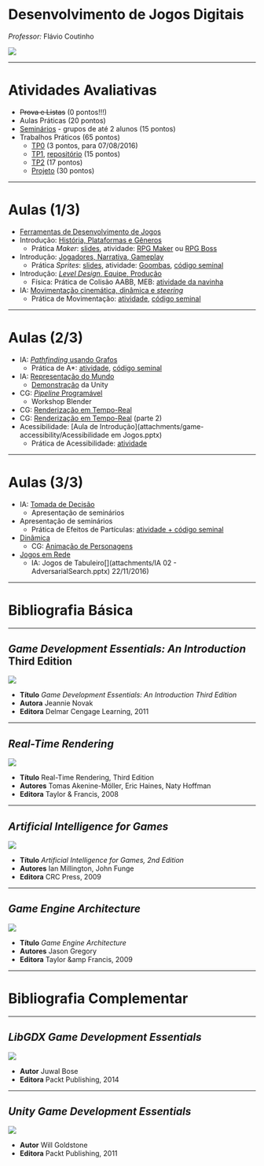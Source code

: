 <!--
bespokeEvent: bullets.disable
-->

# Desenvolvimento de Jogos Digitais

*Professor:* Flávio Coutinho

<img class="portrait" src="images/flavio-avatar.jpg">

---
# Atividades Avaliativas

- ~~Prova e Listas~~ (0 pontos!!!)
- Aulas Práticas (20 pontos)
- [Seminários][seminar] - grupos de até 2 alunos (15 pontos)
- Trabalhos Práticos (65 pontos)
  - [TP0][tp0] (3 pontos, para 07/08/2016)
  - [TP1][tp1], [repositório][tp1-repo] (15 pontos)
  - [TP2][tp2] (17 pontos)
  - [Projeto][tp3] (30 pontos)

[tp0]: http://fegemo.github.io/cefet-web/assignments/tp0/#9
[tp1]: https://github.com/fegemo/cefet-games/tree/master/assignments/tp1-brushmyteethplz
[tp1-repo]: https://github.com/fegemo/cefet-games-brushmyteethplz
[tp2]: https://github.com/fegemo/cefet-games/tree/master/assignments/tp2-brushmyteethagain
[tp3]: https://github.com/fegemo/cefet-games/blob/master/assignments/tp3-1gam/README.md#trabalho-prático-3---1gam
[seminar]: https://github.com/fegemo/cefet-games/tree/master/assignments/seminar

---
# Aulas (1/3)

- [Ferramentas de Desenvolvimento de Jogos](classes/tools/)
- Introdução: [História, Plataformas e Gêneros](classes/intro/)
  - Prática _Maker_: [slides](classes/rpgmaker),
    atividade: [RPG Maker][activity-rpgmaker] ou [RPG Boss][activity-rpgboss]
- Introdução: [Jogadores, Narrativa, Gameplay](classes/intro2/)
  - Prática _Sprites_: [slides](classes/2d-graphics),
    atividade: [Goombas][activity-sprites], [código seminal][activity-sprites-starter]
- Introdução: [_Level Design_, Equipe, Produção](classes/intro3/)
  - Física: Prática de Colisão AABB, MEB: [atividade da navinha][activity-navinha]
- IA: [Movimentação cinemática, dinâmica e _steering_][chaimo-movement]
  - Prática de Movimentação: [atividade][activity-kinematics], [código seminal][activity-kinematics-starter]

[activity-rpgmaker]: https://github.com/fegemo/cefet-games/tree/master/assignments/rpgmaker
[activity-rpgboss]: https://github.com/fegemo/cefet-games/tree/master/assignments/rpgboss
[activity-sprites]: https://github.com/fegemo/cefet-games/tree/master/assignments/sprites
[activity-sprites-starter]: https://github.com/fegemo/cefet-games-goomba
[activity-navinha]: https://github.com/fegemo/cefet-games-navinha
[chaimo-movement]: https://github.com/fegemo/cefet-games/blob/master/attachments/IA%2003%20-%20Movimenta%C3%A7%C3%A3o%20Simples.pptx?raw=true
[activity-kinematics]: https://github.com/fegemo/cefet-games/tree/master/assignments/kinematics
[activity-kinematics-starter]:https://github.com/fegemo/cefet-games-cinematica/

---
# Aulas (2/3)

- IA: [_Pathfinding_ usando Grafos](classes/pathfinding)
  - Prática de A*: [atividade][activity-pathfinding], [código seminal][activity-pathfinding-starter]
- IA: [Representação do Mundo](classes/world-representation)
  - [Demonstração](classes/unity) da Unity
- CG: [_Pipeline_ Programável](http://fegemo.github.io/cefet-cg/classes/programmable-pipeline/)
  - Workshop Blender
- CG: [Renderização em Tempo-Real](classes/realtime-rendering-pt1)
- CG: [Renderização em Tempo-Real](classes/realtime-rendering-pt2) (parte 2)
- Acessibilidade: [Aula de Introdução](attachments/game-accessibility/Acessibilidade em Jogos.pptx)
  - Prática de Acessibilidade: [atividade][activity-access]


[activity-pathfinding]: https://github.com/fegemo/cefet-games/tree/master/assignments/pathfinding
[activity-pathfinding-starter]: https://github.com/fegemo/cefet-games-pathfinding/
[activity-access]: https://github.com/fegemo/cefet-games/blob/master/assignments/gameover/README.md#prática-diretrizes-de-acessibilidade

---
# Aulas (3/3)


- IA: [Tomada de Decisão](classes/decision-making/)
  - Apresentação de seminários
- Apresentação de seminários
  - Prática de Efeitos de Partículas: [atividade + código seminal][activity-particle-effects]
- [Dinâmica](classes/dynamics)
  - CG: [Animação de Personagens](classes/animation)
- [Jogos em Rede](classes/networking)
  - IA: Jogos de Tabuleiro[](attachments/IA 02 - AdversarialSearch.pptx) 22/11/2016)

[activity-particle-effects]: https://github.com/fegemo/cefet-games-cauldron

<!--

- Prática Game Maker: [atividade][activity-gamemaker]
- IA: [Agentes Inteligentes](attachments/IA 01 - Agentes.pptx) (15/09/2015)
- Prática Robocode: [atividade][activity-robocode]
--->

---
# Bibliografia Básica

---
## _Game Development Essentials: An Introduction_ Third Edition

<div class="book-cover-container">
  <img class="book-cover" src="images/book-game-development-essentials-intro.jpg">
  <div class="book-left"></div>
</div>

- **Título**	_Game Development Essentials: An Introduction Third Edition_
- **Autora**	Jeannie Novak
- **Editora**	Delmar Cengage Learning, 2011

---
## _Real-Time Rendering_

<div class="book-cover-container">
  <img class="book-cover" src="images/book-rtr3.jpg">
  <div class="book-left"></div>
</div>

- **Título**	Real-Time Rendering, Third Edition
- **Autores**	Tomas Akenine-Möller, Eric Haines, Naty Hoffman
- **Editora**	Taylor &amp; Francis, 2008

---
## _Artificial Intelligence for Games_

<div class="book-cover-container">
  <img class="book-cover" src="images/book-ai-for-games.jpg">
  <div class="book-left book-light"></div>
</div>

- **Título**	_Artificial Intelligence for Games, 2nd Edition_
- **Autores**	Ian Millington, John Funge
- **Editora**	CRC Press, 2009

---
## _Game Engine Architecture_

<div class="book-cover-container">
  <img class="book-cover" src="images/book-game-engine-architecture.jpg">
  <div class="book-left book-light"></div>
</div>

- **Título**	_Game Engine Architecture_
- **Autores**	Jason Gregory
- **Editora**	Taylor &amp Francis, 2009

---
# Bibliografia Complementar

---
## _LibGDX Game Development Essentials_

<div class="book-cover-container">
  <img class="book-cover" src="images/book-libgdx.jpg">
  <div class="book-left"></div>
</div>

- **Autor** Juwal Bose
- **Editora** Packt Publishing, 2014

---
## _Unity Game Development Essentials_

<div class="book-cover-container">
  <img class="book-cover" src="images/book-unity.jpg">
  <div class="book-left"></div>
</div>

- **Autor** Will Goldstone
- **Editora** Packt Publishing, 2011
